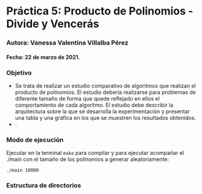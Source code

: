 # **Práctica 5: Producto de Polinomios - Divide y Vencerás**
### Autora: Vanessa Valentina Villalba Pérez
#### Fecha: 22 de marzo de 2021.

### Objetivo
- Se trata de realizar un estudio comparativo de algoritmos que realizan el producto de polinomios. El estudio debería realizarse para problemas de diferente tamaño de forma que quede reflejado en ellos el comportamiento de cada algoritmo. El estudio debe describir la arquitectura sobre la que se desarrolla la experimentación y presentar una tabla y una gráfica en los que se muestren los resultados obtenidos.
- .

### Modo de ejecución
Ejecutar en la terminal `make` para compilar y para ejecutar acompañar el ./main con el tamaño de los polinomios a generar aleatoriamente:

```console
./main 10000
```


### Estructura de directorios
